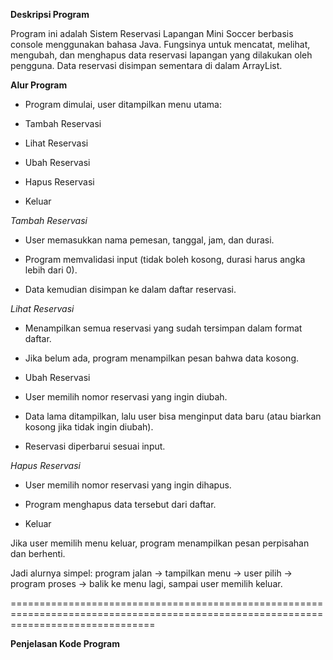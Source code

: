 **Deskripsi Program**

Program ini adalah Sistem Reservasi Lapangan Mini Soccer berbasis console menggunakan bahasa Java.
Fungsinya untuk mencatat, melihat, mengubah, dan menghapus data reservasi lapangan yang dilakukan oleh pengguna.
Data reservasi disimpan sementara di dalam ArrayList.

**Alur Program**

- Program dimulai, user ditampilkan menu utama:

- Tambah Reservasi

- Lihat Reservasi

- Ubah Reservasi

- Hapus Reservasi

- Keluar

*Tambah Reservasi*

- User memasukkan nama pemesan, tanggal, jam, dan durasi.

- Program memvalidasi input (tidak boleh kosong, durasi harus angka lebih dari 0).

- Data kemudian disimpan ke dalam daftar reservasi.

*Lihat Reservasi*

- Menampilkan semua reservasi yang sudah tersimpan dalam format daftar.

- Jika belum ada, program menampilkan pesan bahwa data kosong.

- Ubah Reservasi

- User memilih nomor reservasi yang ingin diubah.

- Data lama ditampilkan, lalu user bisa menginput data baru (atau biarkan kosong jika tidak ingin diubah).

- Reservasi diperbarui sesuai input.

*Hapus Reservasi*

- User memilih nomor reservasi yang ingin dihapus.

- Program menghapus data tersebut dari daftar.

- Keluar

Jika user memilih menu keluar, program menampilkan pesan perpisahan dan berhenti.

Jadi alurnya simpel: program jalan → tampilkan menu → user pilih → program proses → balik ke menu lagi, sampai user memilih keluar.

=====================================================================================================================================

**Penjelasan Kode Program**


